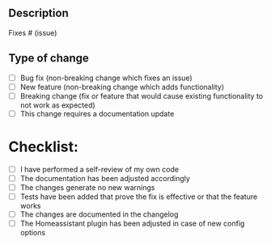 <!--
  You are awesome! Thanks for contributing to our project!
  Please, DO NOT DELETE ANY TEXT from this template!.
-->
## Description
<!--
Please include a summary of the change and which issue is fixed.
Please also include relevant motivation and context.
List any dependencies that are required for this change.
-->


Fixes # (issue)

## Type of change
<!--
Please tick the applicable options.
NOTE: Ticking multiple options most likely indicates
that your change is to big and it is suggested to split it into several smaller PRs.
-->

- [ ] Bug fix (non-breaking change which fixes an issue)
- [ ] New feature (non-breaking change which adds functionality)
- [ ] Breaking change (fix or feature that would cause existing functionality to not work as expected)
- [ ] This change requires a documentation update

# Checklist:

- [ ] I have performed a self-review of my own code
- [ ] The documentation has been adjusted accordingly
- [ ] The changes generate no new warnings
- [ ] Tests have been added that prove the fix is effective or that the feature works
- [ ] The changes are documented in the changelog
- [ ] The Homeassistant plugin has been adjusted in case of new config options
